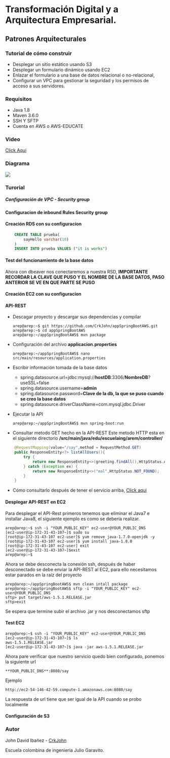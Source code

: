 # Transformación Digital y a Arquitectura Empresarial.
##   Patrones Arquitecturales

### Tutorial de cómo construir
*  Desplegar un sitio estático usando S3
*   Desplegar un formulario dinámico usando EC2
*   Enlazar el formulario a una base de datos relacional o no-relacional, 
*   Configurar un VPC para gestionar la seguridad y los permisos de acceso a sus servidores. 

### Requisitos 
*   Java 1.8
*   Maven 3.6.0
*   SSH Y SFTP
*   Cuenta en AWS o AWS-EDUCATE

### Video

[Click Aqui](https://www.youtube.com/watch?v=-OzxeoqP9KA&feature=youtu.be)

### Diagrama
![](Diagram)

### Turorial

##### Configuración de VPC - Security group


#### Configuracion de inbound Rules Security group


#### Creación RDS con su configuracíon

```SQL
    CREATE TABLE prueba(
        sayHello varchar(10)
    )
    INSERT INTO prueba VALUES ("it is works")
```



#### Test del funcionamiento de la base datos

Ahora con dbeaver nos conectaremos a nuestra RSD, **IMPORTANTE RECORDAR LA CLAVE QUE PUSO Y EL NOMBRE DE LA BASE DATOS, PASO ANTERIOR SE VE EN QUE PARTE SE PUSO**




#### Creación EC2 con su configuracíon




#### API-REST
*   Descagar proyecto y descargar sus dependencias y compilar
    ```console
    arep@arep:~$ git https://github.com/CrkJohn/appSpringBootAWS.git
    arep@arep:~$ cd appSpringBootAWS 
    arep@arep:~/appSpringBootAWS$ mvn package
    ```
* Configuración del archivo **applicacion.properties**
    ```console
    arep@arep:~/appSpringBootAWS$ nano src/main/resources/application.properties
    ```
* Escribir información tomada de la base datos
    
    *   spring.datasource.url=jdbc:mysql://**hostDB**:3306/**NombreDB**?useSSL=false
    * spring.datasource.username=**admin**
    * spring.datasource.password=**Clave de la db, la que se puso cuando se creo la base datos**
    * spring.datasource.driverClassName=com.mysql.jdbc.Driver
*   Ejecutar la API
    ```console
    arep@arep:~/appSpringBootAWS$ mvn spring-boot:run
    ```
* Consultar metodo GET hecho en la API-REST
Este metodo HTTP esta en el siguiente directorio **/src/main/java/edu/escuelaing/arem/controller/**
```java
    @RequestMapping(value="/say",method = RequestMethod.GET)
	public ResponseEntity<?> listAllUsers(){
	    try {
	        return new ResponseEntity<>(greeting.findAll(),HttpStatus.ACCEPTED);
	    } catch (Exception ex) {
	        return new ResponseEntity<>("mal",HttpStatus.NOT_FOUND);
	    }
    }
```

* Cómo consultarlo después de tener el servicio arriba, [Click aqui](http://localhost:8080/say)



#### Desplegar API-REST en EC2

Para desplegar el  API-Rest primeros tenemos que eliminar el Java7 e installar Java8, el siguiente ejemplo es como se debería realizar.

```console
arep@arep:~$ ssh -i "YOUR_PUBLIC_KEY" ec2-user@YOUR_PUBLIC_DNS
[ec2-user@ip-172-31-43-107~]$ sudo su 
[root@ip-172-31-43-107 ec2-user]$ yum remove java-1.7.0-openjdk -y
[root@ip-172-31-43-107 ec2-user]$ yum install java-1.8.0
[root@ip-172-31-43-107 ec2-user] exit
[ec2-user@ip-172-31-43-107~]$exit 
arep@arep:~$
```

Ahora se debe desconecta la conexión ssh, después de haber desconectado se debe enviar la API-REST al EC2, para ello necesitamos estar parados en la raíz del proyecto


```console
arep@arep:~/appSpringBootAWS$ mvn clean intall package
arep@arep:~/appSpringBootAWS$ sftp -i "YOUR_PUBLIC_KEY" ec2-user@YOUR_PUBLIC_DNS
sftp> put target/aws-1.5.1.RELEASE.jar
sftp>exit
```
Se espera que termine subir el archivo .jar y nos desconectamos sftp

#### Test EC2
```console
arep@arep:~$ ssh -i "YOUR_PUBLIC_KEY" ec2-user@YOUR_PUBLIC_DNS
[ec2-user@ip-172-31-43-107~]$ ls 
aws-1.5.1.RELEASE.jar
[ec2-user@ip-172-31-43-107~]$ java -jar aws-1.5.1.RELEASE.jar
```

Ahora pare verificar que nuestro servicio quedo bien configurado, ponemos la siguiente url
```
**YOUR_PUBLIC_DNS**:8080/say
```
Ejemplo 
```
http://ec2-54-146-42-59.compute-1.amazonaws.com:8080/say
```
La respuesta de url tiene que ser igual de la API cuando se probo localmente


#### Configuración de S3


### Autor

John David Ibañez - [CrkJohn](https://github.com/CrkJohn)

Escuela colombina de ingenieria Julio Garavito. 





